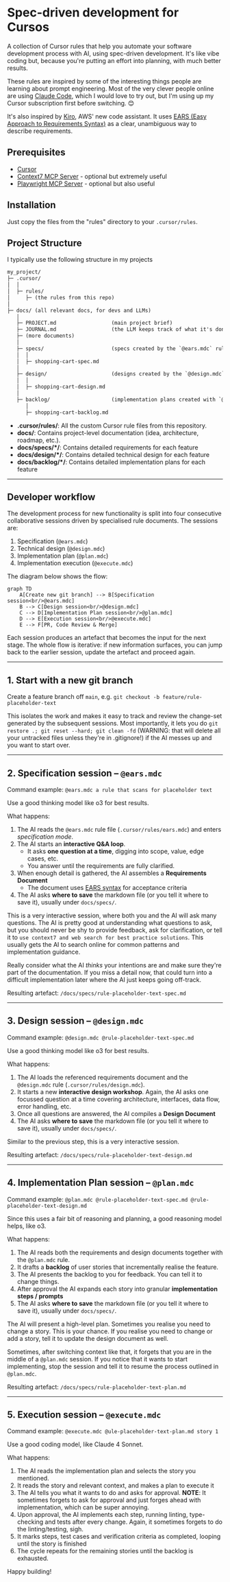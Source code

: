 # Spec-driven development for Cursos

A collection of Cursor rules that help you automate your software development process with AI, using spec-driven
development. It's like vibe coding but, because you're putting an effort into planning, with much better results.

These rules are inspired by some of the interesting things people are learning about prompt engineering. Most of the
very clever people online are using [Claude Code](https://https://claude.ai/), which I would love to try out, but I'm
using up my Cursor subscription first before switching. 😊

It's also inspired by [Kiro](https://kiro.dev), AWS' new code assistant. It uses
[EARS (Easy Approach to Requirements Syntax)](https://alistairmavin.com/ears/) as a clear, unambiguous way to describe
requirements.

## Prerequisites

- [Cursor](https://www.cursor.com/)
- [Context7 MCP Server](https://github.com/upstash/context7) - optional but extremely useful
- [Playwright MCP Server](https://github.com/microsoft/playwright-mcp) - optional but also useful

## Installation

Just copy the files from the "rules" directory to your `.cursor/rules`.

## Project Structure

I typically use the following structure in my projects

```txt
my_project/
├─ .cursor/
│  │
│  ├─ rules/
│     ├─ (the rules from this repo)
│
├─ docs/ (all relevant docs, for devs and LLMs)
   │
   ├─ PROJECT.md                  (main project brief)
   ├─ JOURNAL.md                  (the LLM keeps track of what it's done here)
   ├─ (more documents)
   │
   ├─ specs/                      (specs created by the `@ears.mdc` rule)
   │  │
   │  ├─ shopping-cart-spec.md  
   │  
   ├─ design/                     (designs created by the `@design.mdc` rule)
   │  │
   │  ├─ shopping-cart-design.md
   │
   ├─ backlog/                    (implementation plans created with `@plan.mdc` rule)
      │
      ├─ shopping-cart-backlog.md
```

- **.cursor/rules/**:  All the custom Cursor rule files from this repository.
- **docs/**: Contains project-level documentation (idea, architecture, roadmap, etc.).
- **docs/specs/*/**: Contains detailed requirements for each feature
- **docs/design/*/**: Contains detailed technical design for each feature
- **docs/backlog/*/**: Contains detailed implementation plans for each feature

---

## Developer workflow

The development process for new functionality is split into four consecutive collaborative sessions driven by
specialised rule documents. The sessions are:

1. Specification (`@ears.mdc`)
2. Technical design (`@design.mdc`)
3. Implementation plan (`@plan.mdc`)
4. Implementation execution (`@execute.mdc`)

The diagram below shows the flow:

```mermaid
graph TD
    A[Create new git branch] --> B[Specification session<br/>@ears.mdc]
    B --> C[Design session<br/>@design.mdc]
    C --> D[Implementation Plan session<br/>@plan.mdc]
    D --> E[Execution session<br/>@execute.mdc]
    E --> F[PR, Code Review & Merge]
```

Each session produces an artefact that becomes the input for the next stage. The whole flow is iterative: if new
information surfaces, you can jump back to the earlier session, update the artefact and proceed again.

---

## 1. Start with a new git branch

Create a feature branch off `main`, e.g. `git checkout -b feature/rule-placeholder-text`

This isolates the work and makes it easy to track and review the change-set generated by the subsequent sessions. Most
importantly, it lets you do `git restore .; git reset --hard; git clean -fd` (WARNING: that will delete all your
untracked files unless they're in .gitignore!) if the AI messes up and you want to start over.

---

## 2. Specification session – `@ears.mdc`

Command example: `@ears.mdc a rule that scans for placeholder text`

Use a good thinking model like o3 for best results.

What happens:

1. The AI reads the `@ears.mdc` rule file (`.cursor/rules/ears.mdc`) and enters *specification mode*.
2. The AI starts an **interactive Q&A loop**.  
   - It asks **one question at a time**, digging into scope, value, edge cases, etc.  
   - You answer until the requirements are fully clarified.
3. When enough detail is gathered, the AI assembles a **Requirements Document**
   - The document uses [EARS syntax](https://alistairmavin.com/ears/) for acceptance criteria
4. The AI asks **where to save** the markdown file (or you tell it where to save it), usually under `docs/specs/`.

This is a very interactive session, where both you and the AI will ask many questions. The AI is pretty good at
understanding what questions to ask, but you should never be shy to provide feedback, ask for clarification, or
tell it to `use context7 and web search for best practice solutions`. This usually gets the AI to search online
for common patterns and implementation guidance.

Really consider what the AI *thinks* your intentions are and make sure they're part of the documentation. If you
miss a detail now, that could turn into a difficult implementation later where the AI just keeps going off-track.

Resulting artefact: `/docs/specs/rule-placeholder-text-spec.md`

---

## 3. Design session – `@design.mdc`

Command example: `@design.mdc @rule-placeholder-text-spec.md`

Use a good thinking model like o3 for best results.

What happens:

1. The AI loads the referenced requirements document and the `@design.mdc` rule (`.cursor/rules/design.mdc`).
2. It starts a new **interactive design workshop**. Again, the AI asks one focussed question at a time covering
   architecture, interfaces, data flow, error handling, etc.  
3. Once all questions are answered, the AI compiles a **Design Document**
4. The AI asks **where to save** the markdown file (or you tell it where to save it), usually under `docs/specs/`.

Similar to the previous step, this is a very interactive session.

Resulting artefact: `/docs/specs/rule-placeholder-text-design.md`

---

## 4. Implementation Plan session – `@plan.mdc`

Command example: `@plan.mdc @rule-placeholder-text-spec.md @rule-placeholder-text-design.md`

Since this uses a fair bit of reasoning and planning, a good reasoning model helps, like o3.

What happens:

1. The AI reads both the requirements and design documents together with the `@plan.mdc` rule.
2. It drafts a **backlog** of user stories that incrementally realise the feature.
3. The AI presents the backlog to you for feedback. You can tell it to change things.
4. After approval the AI expands each story into granular **implementation steps / prompts**
5. The AI asks **where to save** the markdown file (or you tell it where to save it), usually under `docs/specs/`.

The AI will present a high-level plan. Sometimes you realise you need to change a story. This is your chance. If you
realise you need to change or add a story, tell it to update the design document as well.

Sometimes, after switching context like that, it forgets that you are in the middle of a `@plan.mdc` session. If you
notice that it wants to start implementing, stop the session and tell it to resume the process outlined in `@plan.mdc`.

Resulting artefact: `/docs/specs/rule-placeholder-text-plan.md`

---

## 5. Execution session – `@execute.mdc`

Command example:  `@execute.mdc @ule-placeholder-text-plan.md story 1`

Use a good coding model, like Claude 4 Sonnet.

What happens:

1. The AI reads the implementation plan and selects the story you mentioned.
2. It reads the story and relevant context, and makes a plan to execute it
3. The AI tells you what it wants to do and asks for approval. **NOTE**: It sometimes forgets to ask for approval
   and just forges ahead with implementation, which can be super annoying.
4. Upon approval, the AI implements each step, running linting, type-checking and tests after every change.
   Again, it sometimes forgets to do the linting/testing, sigh.
5. It marks steps, test cases and verification criteria as completed, looping until the story is finished
6. The cycle repeats for the remaining stories until the backlog is exhausted.

Happy building!
